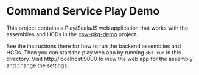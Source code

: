 Command Service Play Demo
=========================

This project contains a Play/ScalaJS web application that works with the assemblies and HCDs in the
<a href="https://github.com/tmtsoftware/csw-pkg-demo">csw-pkg-demo</a> project. 

See the instructions there for how to run the backend assemblies and HCDs.
Then you can start the play web app by running `sbt run` in this directory.
Visit http://localhost:9000 to view the web app for the assembly and
change the settings.


